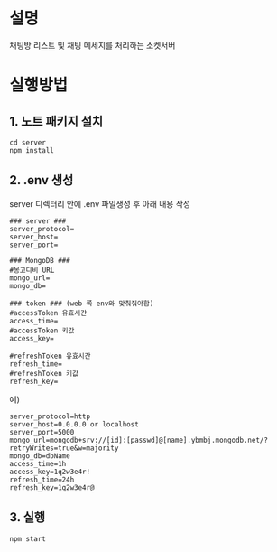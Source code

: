 # 설명
채팅방 리스트 및 채팅 메세지를 처리하는 소켓서버

# 실행방법

## 1. 노트 패키지 설치
`cd server`   
`npm install`   

## 2. .env 생성
server 디렉터리 안에 .env 파일생성 후 아래 내용 작성
```
### server ###
server_protocol=
server_host=
server_port=

### MongoDB ###
#몽고디비 URL
mongo_url=
mongo_db=

### token ### (web 쪽 env와 맞춰줘야함)
#accessToken 유효시간
access_time=
#accessToken 키값
access_key=

#refreshToken 유효시간
refresh_time=
#refreshToken 키값
refresh_key=
```
예)
```
server_protocol=http
server_host=0.0.0.0 or localhost
server_port=5000
mongo_url=mongodb+srv://[id]:[passwd]@[name].ybmbj.mongodb.net/?retryWrites=true&w=majority
mongo_db=dbName
access_time=1h
access_key=1q2w3e4r!
refresh_time=24h
refresh_key=1q2w3e4r@
```

## 3. 실행
`npm start`